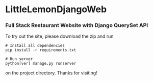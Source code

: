 # LittleLemonDjangoWeb
### Full Stack Restaurant Website with Django QuerySet API 
To try out the site, please download the zip and run 
```
# Install all dependencies
pip install -r requirements.txt

# Run server
python[ver] manage.py runserver
```
on the project directory. Thanks for visiting!
